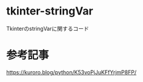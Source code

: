 # tkinter-stringVar
TkinterのstringVarに関するコード

# 参考記事
https://kuroro.blog/python/K53voPjJuKFfYrjmP8FP/
